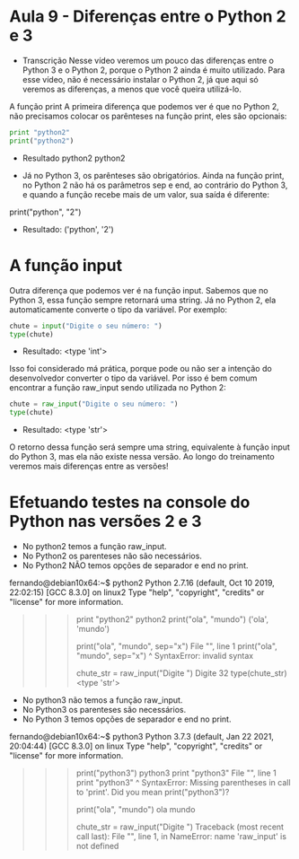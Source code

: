 
# Aula 9 - Diferenças entre o Python 2 e 3

- Transcrição
Nesse vídeo veremos um pouco das diferenças entre o Python 3 e o Python 2, porque o Python 2 ainda é muito utilizado. Para esse vídeo, não é necessário instalar o Python 2, já que aqui só veremos as diferenças, a menos que você queira utilizá-lo.

A função print
A primeira diferença que podemos ver é que no Python 2, não precisamos colocar os parênteses na função print, eles são opcionais:

~~~~python
print "python2"
print("python2")
~~~~

- Resultado
python2
python2


- Já no Python 3, os parênteses são obrigatórios. Ainda na função print, no Python 2 não há os parâmetros sep e end, ao contrário do Python 3, e quando a função recebe mais de um valor, sua saída é diferente:

print("python", "2")

- Resultado:
('python', '2')



# A função input
Outra diferença que podemos ver é na função input. Sabemos que no Python 3, essa função sempre retornará uma string. Já no Python 2, ela automaticamente converte o tipo da variável. Por exemplo:

~~~~python
chute = input("Digite o seu número: ")
type(chute)
~~~~

- Resultado:
<type 'int'>


Isso foi considerado má prática, porque pode ou não ser a intenção do desenvolvedor converter o tipo da variável. Por isso é bem comum encontrar a função raw_input sendo utilizada no Python 2:

~~~~python
chute = raw_input("Digite o seu número: ")
type(chute)
~~~~

- Resultado:
<type 'str'>


O retorno dessa função será sempre uma string, equivalente à função input do Python 3, mas ela não existe nessa versão.
Ao longo do treinamento veremos mais diferenças entre as versões!





# Efetuando testes na console do Python nas versões 2 e 3

- No python2 temos a função raw_input.
- No Python2 os parenteses não são necessários.
- No Python2 NÃO temos opções de separador e end no print.

fernando@debian10x64:~$ python2
Python 2.7.16 (default, Oct 10 2019, 22:02:15)
[GCC 8.3.0] on linux2
Type "help", "copyright", "credits" or "license" for more information.
>>> print "python2"
python2
>>> print("ola", "mundo")
('ola', 'mundo')
>>>
>>> print("ola", "mundo", sep="x")
  File "<stdin>", line 1
    print("ola", "mundo", sep="x")
                             ^
SyntaxError: invalid syntax
>>>
>>>
>>> chute_str = raw_input("Digite ")
Digite 32
>>> type(chute_str)
<type 'str'>
>>>



- No python3 não temos a função raw_input.
- No Python3 os parenteses são necessários.
- No Python 3 temos opções de separador e end no print.

fernando@debian10x64:~$ python3
Python 3.7.3 (default, Jan 22 2021, 20:04:44)
[GCC 8.3.0] on linux
Type "help", "copyright", "credits" or "license" for more information.
>>> print("python3")
python3
>>> print "python3"
  File "<stdin>", line 1
    print "python3"
                  ^
SyntaxError: Missing parentheses in call to 'print'. Did you mean print("python3")?
>>>
>>>
>>> print("ola", "mundo")
ola mundo
>>>
>>>
>>> chute_str = raw_input("Digite ")
Traceback (most recent call last):
  File "<stdin>", line 1, in <module>
NameError: name 'raw_input' is not defined
>>>

